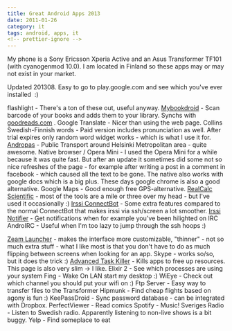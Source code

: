 ```yaml
---
title: Great Android Apps 2013
date: 2011-01-26
category: it
tags: android, apps, it
<!-- prettier-ignore -->
---
```


My phone is a Sony Ericsson Xperia Active and an Asus Transformer TF101 (with cyanogenmod 10.0). I am located in Finland so these apps may or may not exist in your market.

Updated 201308. Easy to go to play.google.com and see which you've ever installed  :)

flashlight - There's a ton of these out, useful anyway. [Mybookdroid](http://www.androidtapp.com/mybookdroid/ "mybookdroid") - Scan barcode of your books and adds them to your library. Synchs with [goodreads.com](http://goodreads.com "goodreads.com") . Google Translate - Nicer than using the web page. Collins Swedish-Finnish words - Paid version includes pronunciation as well. After trial expires only random word widget works - which is what I use it for. [Andropas](http://andropas.com "andropas") - Public Transport around Helsinki Metropolitan area - quite awesome. Native browser / Opera Mini - I used the Opera Mini for a while because it was quite fast. But after an update it sometimes did some not so nice refreshes of the page - for example after writing a post in a comment in facebook - which caused all the text to be gone. The native also works with google docs which is a big plus. These days google chrome is also a good alternative. Google Maps - Good enough free GPS-alternative. [RealCalc Scientific](http://www.quartic-software.co.uk/ "realcalc - brain overspill") - most of the tools are a mile or three over my head - but I've used it occasionally :) [Irssi ConnectBot](https://code.google.com/p/irssi-connectbot/ "irssiconnectbo") \- Some extra features compared to the normal ConnectBot that makes irssi via ssh/screen a lot smoother. [Irssi Notifier](https://irssinotifier.appspot.com/ "https://irssinotifier.appspot.com/") - [G](https://irssinotifier.appspot.com/)et notifications when for example you've been hilighted on IRC AndroIRC - Useful when I'm too lazy to jump through the ssh hoops :)

[Zeam Launcher](http://zeam.org/ "zeam") - makes the interface more customizable, "thinner" - not so much extra stuff - what I like most is that you don't have to do as much flipping between screens when looking for an app. Skype - works so/so, but it does the trick :) [Advanced Task Killer](http://rechild.mobi/ "rechild ") \- Kills apps to free up resources. This page is also very slim -> I like. Elixir 2 - See which processes are using your system Fing - Wake On LAN start my desktop :) WiEye - Check out which channel you should put your wifi on :) Ftp Server - Easy way to transfer files to the Transformer Hipmunk - Find cheap flights based on agony is fun :) KeePassDroid - Sync password database - can be integrated with Dropbox. PerfectViewer - Read comics Spotify - Music! Sveriges Radio - Listen to Swedish radio. Apparently listening to non-live shows is a bit buggy. Yelp - Find someplace to eat
